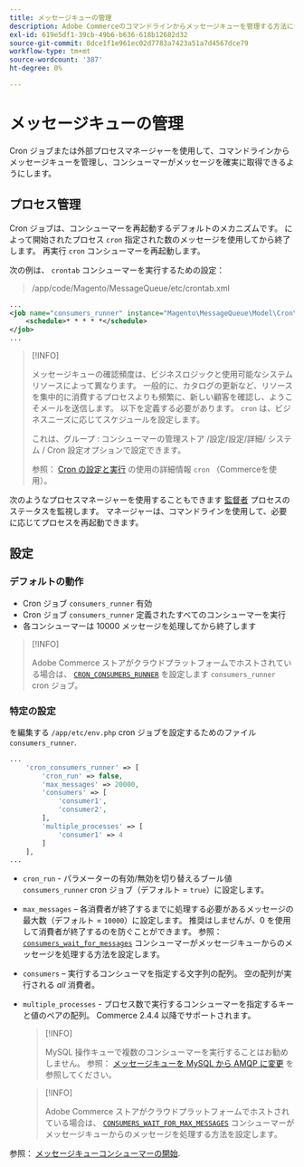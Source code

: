 ```yaml
---
title: メッセージキューの管理
description: Adobe Commerceのコマンドラインからメッセージキューを管理する方法について説明します。
exl-id: 619e5df1-39cb-49b6-b636-618b12682d32
source-git-commit: 8dce1f1e961ec02d7783a7423a51a7d4567dce79
workflow-type: tm+mt
source-wordcount: '387'
ht-degree: 0%

---
```


# メッセージキューの管理

Cron ジョブまたは外部プロセスマネージャーを使用して、コマンドラインからメッセージキューを管理し、コンシューマーがメッセージを確実に取得できるようにします。

## プロセス管理

Cron ジョブは、コンシューマーを再起動するデフォルトのメカニズムです。 によって開始されたプロセス `cron` 指定された数のメッセージを使用してから終了します。 再実行 `cron` コンシューマーを再起動します。

次の例は、 `crontab` コンシューマーを実行するための設定：

> /app/code/Magento/MessageQueue/etc/crontab.xml

```xml
...
<job name="consumers_runner" instance="Magento\MessageQueue\Model\Cron\ConsumersRunner" method="run">
    <schedule>* * * * *</schedule>
</job>
...
```

>[!INFO]
>
>メッセージキューの確認頻度は、ビジネスロジックと使用可能なシステムリソースによって異なります。 一般的に、カタログの更新など、リソースを集中的に消費するプロセスよりも頻繁に、新しい顧客を確認し、ようこそメールを送信します。 以下を定義する必要があります。 `cron` は、ビジネスニーズに応じてスケジュールを設定します。
>
>これは、グループ : コンシューマーの管理ストア /設定/設定/詳細/ システム / Cron 設定オプションで設定できます。
>
>参照： [Cron の設定と実行](../cli/configure-cron-jobs.md) の使用の詳細情報 `cron` （Commerceを使用）。

次のようなプロセスマネージャーを使用することもできます [監督者](https://supervisord.readthedocs.io/en/latest/) プロセスのステータスを監視します。 マネージャーは、コマンドラインを使用して、必要に応じてプロセスを再起動できます。

## 設定

### デフォルトの動作

- Cron ジョブ `consumers_runner` 有効
- Cron ジョブ `consumers_runner` 定義されたすべてのコンシューマーを実行
- 各コンシューマーは 10000 メッセージを処理してから終了します

>[!INFO]
>
>Adobe Commerce ストアがクラウドプラットフォームでホストされている場合は、 [`CRON_CONSUMERS_RUNNER`](https://experienceleague.adobe.com/docs/commerce-cloud-service/user-guide/configure/env/stage/variables-deploy.html#cron_consumers_runner) を設定します `consumers_runner` cron ジョブ。

### 特定の設定

を編集する `/app/etc/env.php` cron ジョブを設定するためのファイル `consumers_runner`.

```php
...
    'cron_consumers_runner' => [
        'cron_run' => false,
        'max_messages' => 20000,
        'consumers' => [
            'consumer1',
            'consumer2',
        ],
        'multiple_processes' => [
            'consumer1' => 4
        ]
    ],
...
```

- `cron_run` - パラメーターの有効/無効を切り替えるブール値 `consumers_runner` cron ジョブ（デフォルト = `true`）に設定します。
- `max_messages`  – 各消費者が終了するまでに処理する必要があるメッセージの最大数（デフォルト = `10000`）に設定します。 推奨はしませんが、0 を使用して消費者が終了するのを防ぐことができます。 参照： [`consumers_wait_for_messages`](../reference/config-reference-envphp.md#consumerswaitformessages) コンシューマーがメッセージキューからのメッセージを処理する方法を設定します。
- `consumers`  – 実行するコンシューマを指定する文字列の配列。 空の配列が実行される *all* 消費者。
- `multiple_processes` - プロセス数で実行するコンシューマーを指定するキーと値のペアの配列。 Commerce 2.4.4 以降でサポートされます。

  >[!INFO]
  >
  >MySQL 操作キューで複数のコンシューマーを実行することはお勧めしません。 参照： [メッセージキューを MySQL から AMQP に変更](https://developer.adobe.com/commerce/php/development/components/message-queues/#change-message-queue-from-mysql-to-amqp) を参照してください。

  >[!INFO]
  >
  >Adobe Commerce ストアがクラウドプラットフォームでホストされている場合は、 [`CONSUMERS_WAIT_FOR_MAX_MESSAGES`](https://experienceleague.adobe.com/docs/commerce-cloud-service/user-guide/configure/env/stage/variables-deploy.html#consumers_wait_for_max_messages) コンシューマーがメッセージキューからのメッセージを処理する方法を設定します。

参照： [メッセージキューコンシューマーの開始](../cli/start-message-queues.md).
